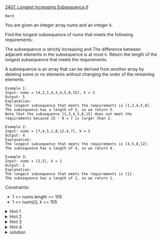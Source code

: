 [2407. Longest Increasing Subsequence II](https://leetcode.com/problems/longest-increasing-subsequence-ii/)

`Hard`

You are given an integer array nums and an integer k.

Find the longest subsequence of nums that meets the following requirements:

The subsequence is strictly increasing and
The difference between adjacent elements in the subsequence is at most k.
Return the length of the longest subsequence that meets the requirements.

A subsequence is an array that can be derived from another array by deleting some or no elements without changing the order of the remaining elements.

```
Example 1:
Input: nums = [4,2,1,4,3,4,5,8,15], k = 3
Output: 5
Explanation:
The longest subsequence that meets the requirements is [1,3,4,5,8].
The subsequence has a length of 5, so we return 5.
Note that the subsequence [1,3,4,5,8,15] does not meet the requirements because 15 - 8 = 7 is larger than 3.

Example 2:
Input: nums = [7,4,5,1,8,12,4,7], k = 5
Output: 4
Explanation:
The longest subsequence that meets the requirements is [4,5,8,12].
The subsequence has a length of 4, so we return 4.

Example 3:
Input: nums = [1,5], k = 1
Output: 1
Explanation:
The longest subsequence that meets the requirements is [1].
The subsequence has a length of 1, so we return 1.
```

Constraints:

- 1 <= nums.length <= 105
- 1 <= nums[i], k <= 105

<details>
<summary>Hint 1</summary>

We can use dynamic programming. Let dp[i][val] be the answer using only the first i + 1 elements, and the last element in the subsequence is equal to val.
</details>

<details>
<summary>Hint 2</summary>

The only value that might change between dp[i - 1] and dp[i] are dp[i - 1][val] and dp[i][val].
</details>

<details>
<summary>Hint 3</summary>

Try using dp[i - 1] and the fact that the second last element in the subsequence has to fall within a range to calculate dp[i][val].
</details>

<details>
<summary>Hint 4</summary>

We can use a *segment tree* to find the maximum value in dp[i - 1] within a certain range.
</details>

<details>
<summary>solution</summary>

```python
class SEG:
    def __init__(self, n):
        self.n = n
        self.tree = [0] * 2 * self.n
       
    def query(self, l, r):
        l += self.n
        r += self.n
        ans = 0
        while l < r:
            if l & 1:
                ans = max(ans, self.tree[l])
                l += 1
            if r & 1:
                r -= 1
                ans = max(ans, self.tree[r])
            l >>= 1
            r >>= 1
        return ans
    
    def update(self, i, val):
        i += self.n
        self.tree[i] = val
        while i > 1:
            i >>= 1
            self.tree[i] = max(self.tree[i * 2], self.tree[i * 2 + 1])

class Solution:
    def lengthOfLIS(self, A: List[int], k: int) -> int:
        n, ans = max(A), 1
        seg = SEG(n)
        for a in A:
            a -= 1
            premax = seg.query(max(0, a - k), a)
            ans = max(ans, premax + 1)
            seg.update(a, premax + 1)
        return ans
```
</details>